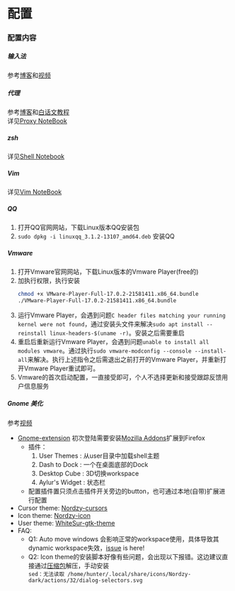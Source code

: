 # 配置
### 配置内容
##### 输入法
参考[博客](https://muzing.top/posts/3fc249cf/)和[视频](https://www.bilibili.com/video/BV1tY411q7f1/?spm_id_from=333.999.0.0)  
##### 代理
参考[博客](https://www.junz.org/post/v2_in_linux/)和[白话文教程](https://toutyrater.github.io/)  
详见[Proxy NoteBook](https://hunters-notebook.gitbook.io/proxy-notebook/basic)
##### zsh
详见[Shell Notebook](https://hunters-notebook.gitbook.io/shell-notebook/)  
##### Vim
详见[Vim NoteBook](https://hunters-notebook.gitbook.io/vim-notebook/)
##### QQ
  1. 打开QQ官网网站，下载Linux版本QQ安装包
  2. `sudo dpkg -i linuxqq_3.1.2-13107_amd64.deb` 安装QQ
##### Vmware  
  1. 打开Vmware官网网站，下载Linux版本的Vmware Player(free的)  
  2. 加执行权限，执行安装  
     ``` bash shell   
     chmod +x VMware-Player-Full-17.0.2-21581411.x86_64.bundle
     ./VMware-Player-Full-17.0.2-21581411.x86_64.bundle
     ```  
  3. 运行Vmware Player，会遇到问题`C header files matching your running kernel were not found`，通过安装头文件来解决`sudo apt install --reinstall linux-headers-$(uname -r)`。安装之后需要重启  
  4. 重启后重新运行Vmware Player，会遇到问题`unable to install all modules vmware`。通过执行`sudo vmware-modconfig --console --install-all`来解决。执行上述指令之后需退出之前打开的Vmware Player，并重新打开Vmware Player重试即可。 
  5. Vmware的首次启动配置，一直接受即可，个人不选择更新和接受跟踪反馈用户信息服务  
##### Gnome 美化  
参考[视频](https://www.bilibili.com/video/BV1KR4y127dR/?spm_id_from=333.1007.top_right_bar_window_history.content.click&vd_source=8836eda798f42e634172036484104534)  
  * [Gnome-extension](https://extensions.gnome.org/) 初次登陆需要安装[Mozilla Addons](https://addons.mozilla.org/en-US/firefox/addon/gnome-shell-integration/)扩展到Firefox   
    - 插件：  
      1.  User Themes : 从user目录中加载shell主题
      2.  Dash to Dock : 一个在桌面底部的Dock
      3.  Desktop Cube : 3D切换workspace
      4.  Aylur's Widget : 状态栏
    - 配置插件置只须点击插件开关旁边的button，也可通过本地(自带)扩展进行配置  
  * Cursor theme: [Nordzy-cursors](https://github.com/alvatip/Nordzy-cursors)  
  * Icon theme: [Nordzy-icon](https://github.com/alvatip/Nordzy-icon)
  * User theme: [WhiteSur-gtk-theme](https://github.com/vinceliuice/WhiteSur-gtk-theme)  
  * FAQ:  
    - Q1: Auto move windows 会影响正常的workspace使用，具体导致其dynamic workspace失效，[issue](https://gitlab.gnome.org/GNOME/gnome-shell/-/issues/290) is here!  
    - Q2: Icon theme的安装脚本好像有些问题，会出现以下报错。这边建议直接通过[压缩包](https://www.pling.com/s/Gnome/p/1686927)解压，手动安装  
    `sed：无法读取 /home/hunter/.local/share/icons/Nordzy-dark/actions/32/dialog-selectors.svg`  
